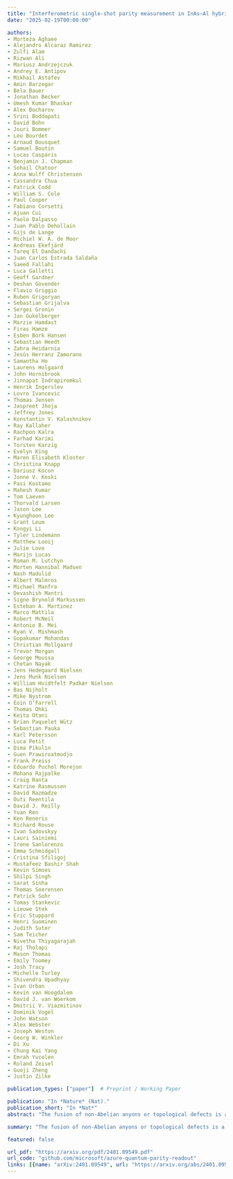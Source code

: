 ```yaml
---
title: "Interferometric single-shot parity measurement in InAs–Al hybrid devices"
date: "2025-02-19T00:00:00"

authors:
- Morteza Aghaee
- Alejandro Alcaraz Ramirez
- Zulfi Alam
- Rizwan Ali
- Mariusz Andrzejczuk
- Andrey E. Antipov
- Mikhail Astafev
- Amin Barzegar
- Bela Bauer
- Jonathan Becker
- Umesh Kumar Bhaskar
- Alex Bocharov
- Srini Boddapati
- David Bohn
- Jouri Bommer
- Leo Bourdet
- Arnaud Bousquet
- Samuel Boutin
- Lucas Casparis
- Benjamin J. Chapman
- Sohail Chatoor
- Anna Wulff Christensen
- Cassandra Chua
- Patrick Codd
- William S. Cole
- Paul Cooper
- Fabiano Corsetti
- Ajuan Cui
- Paolo Dalpasso
- Juan Pablo Dehollain
- Gijs de Lange
- Michiel W. A. de Moor
- Andreas Ekefjärd
- Tareq El Dandachi
- Juan Carlos Estrada Saldaña
- Saeed Fallahi
- Luca Galletti
- Geoff Gardner
- Deshan Govender
- Flavio Griggio
- Ruben Grigoryan
- Sebastian Grijalva
- Sergei Gronin
- Jan Gukelberger
- Marzie Hamdast
- Firas Hamze
- Esben Bork Hansen
- Sebastian Heedt
- Zahra Heidarnia
- Jesús Herranz Zamorano
- Samantha Ho
- Laurens Holgaard
- John Hornibrook
- Jinnapat Indrapiromkul
- Henrik Ingerslev
- Lovro Ivancevic
- Thomas Jensen
- Jaspreet Jhoja
- Jeffrey Jones
- Konstantin V. Kalashnikov
- Ray Kallaher
- Rachpon Kalra
- Farhad Karimi
- Torsten Karzig
- Evelyn King
- Maren Elisabeth Kloster
- Christina Knapp
- Dariusz Kocon
- Jonne V. Koski
- Pasi Kostamo
- Mahesh Kumar
- Tom Laeven
- Thorvald Larsen
- Jason Lee
- Kyunghoon Lee
- Grant Leum
- Kongyi Li
- Tyler Lindemann
- Matthew Looij
- Julie Love
- Marijn Lucas
- Roman M. Lutchyn
- Morten Hannibal Madsen
- Nash Madulid
- Albert Malmros
- Michael Manfra
- Devashish Mantri
- Signe Brynold Markussen
- Esteban A. Martinez
- Marco Mattila
- Robert McNeil
- Antonio B. Mei
- Ryan V. Mishmash
- Gopakumar Mohandas
- Christian Mollgaard
- Trevor Morgan
- George Moussa
- Chetan Nayak
- Jens Hedegaard Nielsen
- Jens Munk Nielsen
- William Hvidtfelt Padkær Nielsen
- Bas Nijholt
- Mike Nystrom
- Eoin O’Farrell
- Thomas Ohki
- Keita Otani
- Brian Paquelet Wütz
- Sebastian Pauka
- Karl Petersson
- Luca Petit
- Dima Pikulin
- Guen Prawiroatmodjo
- Frank Preiss
- Eduardo Puchol Morejon
- Mohana Rajpalke
- Craig Ranta
- Katrine Rasmussen
- David Razmadze
- Outi Reentila
- David J. Reilly
- Yuan Ren
- Ken Reneris
- Richard Rouse
- Ivan Sadovskyy
- Lauri Sainiemi
- Irene Sanlorenzo
- Emma Schmidgall
- Cristina Sfiligoj
- Mustafeez Bashir Shah
- Kevin Simoes
- Shilpi Singh
- Sarat Sinha
- Thomas Soerensen
- Patrick Sohr
- Tomas Stankevic
- Lieuwe Stek
- Eric Stuppard
- Henri Suominen
- Judith Suter
- Sam Teicher
- Nivetha Thiyagarajah
- Raj Tholapi
- Mason Thomas
- Emily Toomey
- Josh Tracy
- Michelle Turley
- Shivendra Upadhyay
- Ivan Urban
- Kevin van Hoogdalem
- David J. van Woerkom
- Dmitrii V. Viazmitinov
- Dominik Vogel
- John Watson
- Alex Webster
- Joseph Weston
- Georg W. Winkler
- Di Xu
- Chung Kai Yang
- Emrah Yucelen
- Roland Zeisel
- Guoji Zheng
- Justin Zilke

publication_types: ["paper"]  # Preprint / Working Paper

publication: "In *Nature* (Nat)."
publication_short: "In *Nat*"
abstract: "The fusion of non-Abelian anyons or topological defects is a fundamental operation in measurement-only topological quantum computation. In topological superconductors, this operation amounts to a determination of the shared fermion parity of Majorana zero modes. As a step towards this, we implement a single-shot interferometric measurement of fermion parity in an indium arsenide-aluminum heterostructure with a gate-defined nanowire. The interferometer is formed by tunnel-coupling the proximitized nanowire to quantum dots. The nanowire causes a state-dependent shift of these quantum dots' quantum capacitance of up to 1 fF. Our quantum capacitance measurements show flux h/2e-periodic bimodality with a signal-to-noise ratio of 1 in 3.7 μs at optimal flux values. From the time traces of the quantum capacitance measurements, we extract a dwell time in the two associated states that is longer than 1 ms at in-plane magnetic fields of approximately 2 T. These results are consistent with a measurement of the fermion parity encoded in a pair of Majorana zero modes that are separated by approximately 3 μm and subjected to a low rate of poisoning by non-equilibrium quasiparticles. The large capacitance shift and long poisoning time enable a minimum measurement error probability of 1%."

summary: "The fusion of non-Abelian anyons or topological defects is a fundamental operation in measurement-only topological quantum computation."

featured: false

url_pdf: "https://arxiv.org/pdf/2401.09549.pdf"
url_code: "github.com/microsoft/azure-quantum-parity-readout"
links: [{name: "arXiv:2401.09549", url: "https://arxiv.org/abs/2401.09549"}, {name: "GitHub", url: "github.com/microsoft/azure-quantum-parity-readout"}, {name: "10.1038/s41586-024-08445-2", url: "https://www.nature.com/articles/s41586-024-08445-2"}]
---
```

